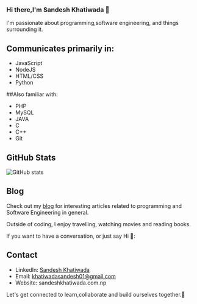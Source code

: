 ### Hi there,I'm Sandesh Khatiwada 👋

I'm passionate about programming,software engineering, and things surrounding it.

## Communicates primarily in: 
- JavaScript
- NodeJS
- HTML/CSS
- Python

##Also familiar with:
- PHP
- MySQL
- JAVA
- C
- C++
- Git


## GitHub Stats
![GitHub stats](https://github-readme-stats.vercel.app/api?username=sandesh-theMayGuy&show_icons=true)

## Blog
Check out my [blog](https://sandeshkhatiwada.hashnode.dev/) for interesting articles related to programming and Software Engineering in general.

Outside of coding, I enjoy travelling, watching movies and reading books.

If you want to have a conversation, or just say Hi  💬:


## Contact
- LinkedIn: [Sandesh Khatiwada](https://www.linkedin.com/in/sandeshkhatiwada)
- Email: khatiwadasandesh01@gmail.com
- Website: sandeshkhatiwada.com.np

Let's get connected to learn,collaborate and build ourselves together.👯
  

<!--
**sandesh-theMayGuy/sandesh-theMayGuy** is a ✨ _special_ ✨ repository because its `README.md` (this file) appears on your GitHub profile.

Here are some ideas to get you started:

- 🔭 I’m currently working on ...
- 🌱 I’m currently learning ...
- 👯 I’m looking to collaborate on ...
- 🤔 I’m looking for help with ...
- 💬 Ask me about ...
- 📫 How to reach me: ...
- 😄 Pronouns: ...
- ⚡ Fun fact: ...
-->
